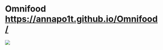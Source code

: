 # Omnifood  https://annapo1t.github.io/Omnifood/
![](https://github.com/annapo1t/omnifood/raw/main/resources/img/promo.png)
